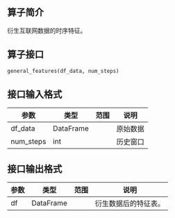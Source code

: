 ## 算子简介
衍生互联网数据的时序特征。
## 算子接口
```python
general_features(df_data, num_steps)
```
## 接口输入格式


|参数|类型|范围|说明|
|---|---|---|---|
|df_data|DataFrame|   |原始数据|
|num_steps|int|   |历史窗口|

## 接口输出格式


|参数|类型|范围|说明|
|---|---|---|---|
|df|DataFrame|   |衍生数据后的特征表。|

